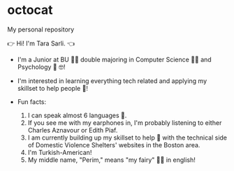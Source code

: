 # octocat
My personal repository

:point_right: Hi! I'm Tara Sarli. :point_left:

- I'm a Junior at BU :woman_student: double majoring in Computer Science :woman_technologist: and Psychology :partying_face: :nerd_face:!
- I'm interested in learning everything tech related and applying my skillset to help people :smiling_face_with_three_hearts:!


- Fun facts: 
  1. I can speak almost 6 languages :call_me_hand:.
  2. If you see me with my earphones in, I'm probably listening to either Charles Aznavour or Edith Piaf.
  3. I am currently building up my skillset to help :crossed_fingers: with the technical side of Domestic Violence Shelters' websites in the Boston area. 
  4. I'm Turkish-American!
  5. My middle name, "Perim," means "my fairy" :fairy_woman: in english!
